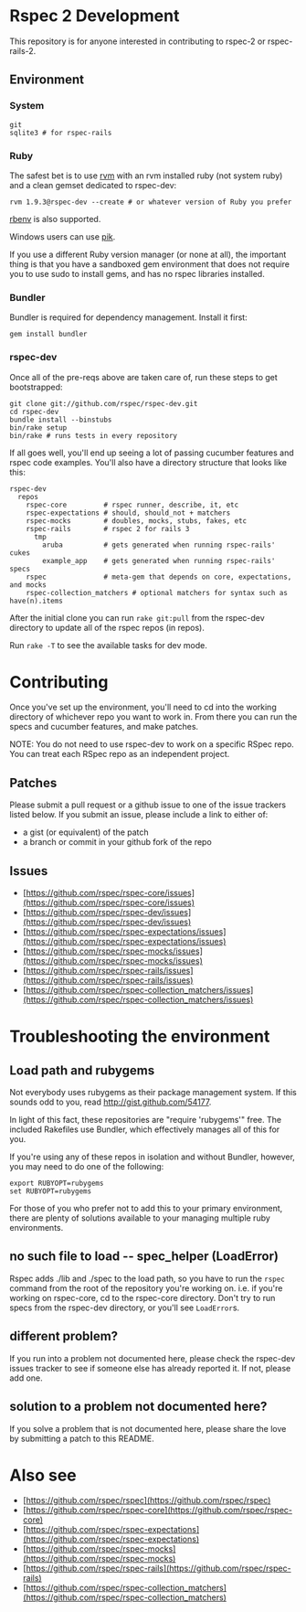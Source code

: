 # Rspec 2 Development

This repository is for anyone interested in contributing to rspec-2 or
rspec-rails-2.

## Environment

### System

    git
    sqlite3 # for rspec-rails

### Ruby

The safest bet is to use [rvm](https://github.com/wayneeseguin/rvm) with an rvm
installed ruby (not system ruby) and a clean gemset dedicated to rspec-dev:

    rvm 1.9.3@rspec-dev --create # or whatever version of Ruby you prefer

[rbenv](https://github.com/sstephenson/rbenv) is also supported.

Windows users can use [pik](https://github.com/vertiginous/pik).

If you use a different Ruby version manager (or none at all), the important
thing is that you have a sandboxed gem environment that does not require you to
use sudo to install gems, and has no rspec libraries installed.

### Bundler

Bundler is required for dependency management. Install it first:

    gem install bundler

### rspec-dev

Once all of the pre-reqs above are taken care of, run these steps to get
bootstrapped:

    git clone git://github.com/rspec/rspec-dev.git
    cd rspec-dev
    bundle install --binstubs
    bin/rake setup
    bin/rake # runs tests in every repository

If all goes well, you'll end up seeing a lot of passing cucumber features
and rspec code examples. You'll also have a directory structure that looks
like this:

    rspec-dev
      repos
        rspec-core         # rspec runner, describe, it, etc
        rspec-expectations # should, should_not + matchers
        rspec-mocks        # doubles, mocks, stubs, fakes, etc
        rspec-rails        # rspec 2 for rails 3
          tmp
            aruba          # gets generated when running rspec-rails' cukes
            example_app    # gets generated when running rspec-rails' specs
        rspec              # meta-gem that depends on core, expectations, and mocks
        rspec-collection_matchers # optional matchers for syntax such as have(n).items

After the initial clone you can run `rake git:pull` from the rspec-dev
directory to update all of the rspec repos (in repos).

Run `rake -T` to see the available tasks for dev mode.

# Contributing

Once you've set up the environment, you'll need to cd into the working
directory of whichever repo you want to work in. From there you can run the
specs and cucumber features, and make patches.

NOTE: You do not need to use rspec-dev to work on a specific RSpec repo. You
can treat each RSpec repo as an independent project.

## Patches

Please submit a pull request or a github issue to one of the issue trackers
listed below. If you submit an issue, please include a link to either of:

* a gist (or equivalent) of the patch
* a branch or commit in your github fork of the repo

## Issues

* [https://github.com/rspec/rspec-core/issues](https://github.com/rspec/rspec-core/issues)
* [https://github.com/rspec/rspec-dev/issues](https://github.com/rspec/rspec-dev/issues)
* [https://github.com/rspec/rspec-expectations/issues](https://github.com/rspec/rspec-expectations/issues)
* [https://github.com/rspec/rspec-mocks/issues](https://github.com/rspec/rspec-mocks/issues)
* [https://github.com/rspec/rspec-rails/issues](https://github.com/rspec/rspec-rails/issues)
* [https://github.com/rspec/rspec-collection_matchers/issues](https://github.com/rspec/rspec-collection_matchers/issues)

# Troubleshooting the environment

## Load path and rubygems

Not everybody uses rubygems as their package management system. If this
sounds odd to you, read http://gist.github.com/54177.

In light of this fact, these repositories are "require 'rubygems'" free. The
included Rakefiles use Bundler, which effectively manages all of this for
you.

If you're using any of these repos in isolation and without Bundler, however,
you may need to do one of the following:

    export RUBYOPT=rubygems
    set RUBYOPT=rubygems

For those of you who prefer not to add this to your primary environment, there
are plenty of solutions available to your managing multiple ruby environments.

## no such file to load -- spec_helper (LoadError)

Rspec adds ./lib and ./spec to the load path, so you have to run the `rspec`
command from the root of the repository you're working on. i.e. if you're
working on rspec-core, cd to the rspec-core directory. Don't try to run specs
from the rspec-dev directory, or you'll see `LoadError`s.

## different problem?

If you run into a problem not documented here, please check the rspec-dev
issues tracker to see if someone else has already reported it. If not, please
add one.

## solution to a problem not documented here?

If you solve a problem that is not documented here, please share the love
by submitting a patch to this README.

# Also see

* [https://github.com/rspec/rspec](https://github.com/rspec/rspec)
* [https://github.com/rspec/rspec-core](https://github.com/rspec/rspec-core)
* [https://github.com/rspec/rspec-expectations](https://github.com/rspec/rspec-expectations)
* [https://github.com/rspec/rspec-mocks](https://github.com/rspec/rspec-mocks)
* [https://github.com/rspec/rspec-rails](https://github.com/rspec/rspec-rails)
* [https://github.com/rspec/rspec-collection_matchers](https://github.com/rspec/rspec-collection_matchers)
